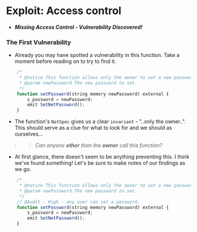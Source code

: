 # Exploit: Access control
- ***Missing Access Control - Vulnerability Discovered!***

### The First Vulnerability
- Already you may have spotted a vulnerability in this function. Take a moment before reading on to try to find it.

```js
    /*
     * @notice This function allows only the owner to set a new password.
     * @param newPassword The new password to set.
     */
    function setPassword(string memory newPassword) external {
        s_password = newPassword;
        emit SetNetPassword();
    }
```

- The function's `NatSpec` gives us a clear `invariant` - "..only the owner..". This should serve as a clue for what to look for and we should as ourselves...

>> _Can anyone_ _**other**_ _than the_ _**owner**_ _call this function?_

- At first glance, there doesn't seem to be anything preventing this. I think we've found something! Let's be sure to make notes of our findings as we go.

```js
    /*
     * @notice This function allows only the owner to set a new password.
     * @param newPassword The new password to set.
     */
    // @Audit - High - any user can set a password.
    function setPassword(string memory newPassword) external {
        s_password = newPassword;
        emit SetNetPassword();
    }
```

